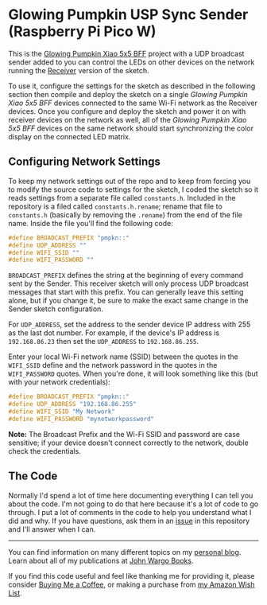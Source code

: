 # Glowing Pumpkin USP Sync Sender (Raspberry Pi Pico W)

This is the [Glowing Pumpkin Xiao 5x5 BFF](https://github.com/johnwargo/glowing-pumpkin-xiao-bff) project with a UDP broadcast sender added to you can control the LEDs on other devices on the network running the [Receiver](https://github.com/johnwargo/glowing-pumpkin-udp-sync/tree/main/udp-receiver-arduino) version of the sketch. 

To use it, configure the settings for the sketch as described in the following section then compile and deploy the sketch on a single *Glowing Pumpkin Xiao 5x5 BFF* devices connected to the same Wi-Fi network as the Receiver devices. Once you configure and deploy the sketch and power it on with receiver devices on the network as well, all of the *Glowing Pumpkin Xiao 5x5 BFF* devices on the same network should start synchronizing the color display on the connected LED matrix.

## Configuring Network Settings

To keep my network settings out of the repo and to keep from forcing you to modify the source code to settings for the sketch, I coded the sketch so it reads settings from a separate file called `constants.h`. Included in the repository is a filed called `constants.h.rename`; rename that file to `constants.h`  (basically by removing the `.rename`) from the end of the file name. Inside the file you'll find the following code:

```c
#define BROADCAST_PREFIX "pmpkn::"
#define UDP_ADDRESS ""
#define WIFI_SSID ""
#define WIFI_PASSWORD ""
```

`BROADCAST_PREFIX` defines the string at the beginning of every command sent by the Sender. This receiver sketch will only process UDP broadcast messages that start with this prefix. You can generally leave this setting alone, but if you change it, be sure to make the exact same change in the Sender sketch configuration.

For `UDP_ADDRESS`, set the address to the sender device IP address with 255 as the last dot number. For example, if the device's IP address is `192.168.86.23` then set the `UDP_ADDRESS` to `192.168.86.255`.

Enter your local Wi-Fi network name (SSID) between the quotes in the `WIFI_SSID` define and the network password in the quotes in the `WIFI_PASSWORD` quotes. When you're done, it will look something like this (but with your network credentials):

```c
#define BROADCAST_PREFIX "pmpkn::"
#define UDP_ADDRESS "192.168.86.255"
#define WIFI_SSID "My Network"
#define WIFI_PASSWORD "mynetworkpassword"
```

**Note:** The Broadcast Prefix and the Wi-Fi SSID and password are case sensitive; if your device doesn't connect correctly to the network, double check the credentials.

## The Code

Normally I'd spend a lot of time here documenting everything I can tell you about the code. I'm not going to do that here because it's a lot of code to go through. I put a lot of comments in the code to help you understand what I did and why. If you have questions, ask them in an [issue](https://github.com/johnwargo/glowing-pumpkin-udp-sync/issues) in this repository and I'll answer when I can.

***

You can find information on many different topics on my [personal blog](http://www.johnwargo.com). Learn about all of my publications at [John Wargo Books](http://www.johnwargobooks.com).

If you find this code useful and feel like thanking me for providing it, please consider <a href="https://www.buymeacoffee.com/johnwargo" target="_blank">Buying Me a Coffee</a>, or making a purchase from [my Amazon Wish List](https://amzn.com/w/1WI6AAUKPT5P9).

